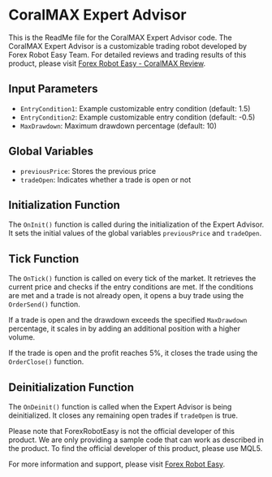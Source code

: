 # CoralMAX Expert Advisor

This is the ReadMe file for the CoralMAX Expert Advisor code. The CoralMAX Expert Advisor is a customizable trading robot developed by Forex Robot Easy Team. For detailed reviews and trading results of this product, please visit [Forex Robot Easy - CoralMAX Review](https://forexroboteasy.com/forex-robot-review/coralmax-review-automating-forex-trades-with-precision/).

## Input Parameters
- `EntryCondition1`: Example customizable entry condition (default: 1.5)
- `EntryCondition2`: Example customizable entry condition (default: -0.5)
- `MaxDrawdown`: Maximum drawdown percentage (default: 10)

## Global Variables
- `previousPrice`: Stores the previous price
- `tradeOpen`: Indicates whether a trade is open or not

## Initialization Function
The `OnInit()` function is called during the initialization of the Expert Advisor. It sets the initial values of the global variables `previousPrice` and `tradeOpen`.

## Tick Function
The `OnTick()` function is called on every tick of the market. It retrieves the current price and checks if the entry conditions are met. If the conditions are met and a trade is not already open, it opens a buy trade using the `OrderSend()` function.

If a trade is open and the drawdown exceeds the specified `MaxDrawdown` percentage, it scales in by adding an additional position with a higher volume.

If the trade is open and the profit reaches 5%, it closes the trade using the `OrderClose()` function.

## Deinitialization Function
The `OnDeinit()` function is called when the Expert Advisor is being deinitialized. It closes any remaining open trades if `tradeOpen` is true.

Please note that ForexRobotEasy is not the official developer of this product. We are only providing a sample code that can work as described in the product. To find the official developer of this product, please use MQL5.

For more information and support, please visit [Forex Robot Easy](https://forexroboteasy.com).
